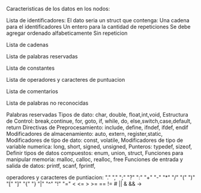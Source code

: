 Caracteristicas de los datos en los nodos:

Lista de identificadores:
El dato seria un struct que contenga:
Una cadena para el identificadores
Un entero para la cantidad de repeticiones
Se debe agregar ordenado alfabeticamente
Sin repeticion

Lista de cadenas

Lista de palabras reservadas

Lista de constantes 

Lista de operadores y caracteres de puntuacion

Lista de comentarios

Lista de palabras no reconocidas

Palabras reservadas
Tipos de dato: char, double, float,int,void,
Estructura de Control: break,continue, for, goto, if, while, do, else,switch,case,default, return
Directivas de Preprocesamiento: include, define, ifndef, ifdef, endif
Modificadores de almacenamiento: auto, extern, register,static,
Modificadores de tipo de dato: const, volatile, 
Modificadores de tipo de variable numerica: long, short, signed,   unsigned, 
Punteros: typedef, sizeof, 
Definir tipos de datos compuestos:  enum,  union, struct, 
Funciones para manipular memoria: malloc, calloc, realloc, free
Funciones de entrada y salida de datos: printf, scanf, fprintf, 

operadores y caracteres de puntiacion:
"." "," ";" "?" ":" "+" "-" "*" "/" "(" ")" "[" "]" "{" "} "|" "^" "!" "=" < <= > >= == != # || & && -> 
  
